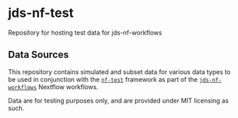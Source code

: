 # jds-nf-test  

Repository for hosting test data for jds-nf-workflows

## Data Sources

This repository contains simulated and subset data for various data types to be used in conjunction with the [`nf-test`](https://www.nf-test.com/) framework as part of the [`jds-nf-workflows`](https://github.com/TheJacksonLaboratory/jds-nf-workflows) Nextflow workflows.  

Data are for testing purposes only, and are provided under MIT licensing as such.  
